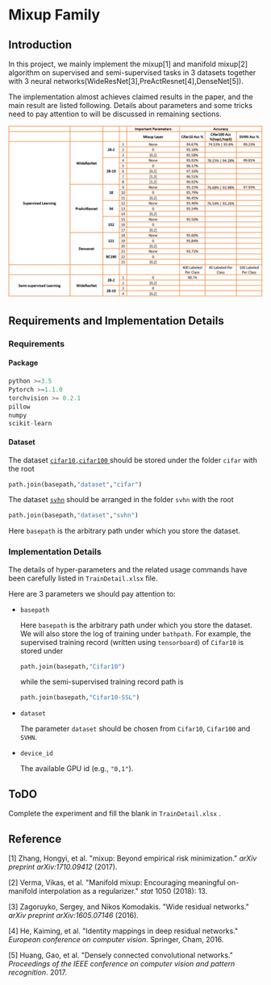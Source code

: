 # Mixup Family
## Introduction

In this project, we mainly implement the mixup[1] and manifold mixup[2] algorithm on supervised and semi-supervised tasks in 3 datasets together with 3 neural networks(WideResNet[3],PreActResnet[4],DenseNet[5]).

The implementation almost achieves claimed results in the paper, and the main result are listed following. Details about parameters and some tricks need to pay attention to will be discussed in remaining sections.

![readme-table1](./readme-table1.png)

## Requirements and Implementation Details

### Requirements

#### Package

```python
python >=3.5
Pytorch >=1.1.0
torchvision >= 0.2.1
pillow 
numpy
scikit-learn
```

#### Dataset

The dataset [`cifar10,cifar100` ](https://www.cs.toronto.edu/~kriz/cifar.html)should be stored under the folder `cifar` with the root

```python
path.join(basepath,"dataset","cifar")
```

The dataset [`svhn`](http://ufldl.stanford.edu/housenumbers/) should be arranged in the folder `svhn` with the root

```python
path.join(basepath,"dataset","svhn")
```

Here `basepath` is the arbitrary path under which you store the dataset.

### Implementation Details

The details of hyper-parameters and the related usage commands have been carefully listed in `TrainDetail.xlsx` file. 

Here are 3 parameters we should pay attention to:

* `basepath`

  Here `basepath` is the arbitrary path under which you store the dataset. We will also store the log of training under `bathpath`. For example, the supervised training record (written using `tensorboard`) of `Cifar10` is stored under

  ```python
  path.join(basepath,"Cifar10") 
  ```

  while the semi-supervised training record path is 

  ```python
  path.join(basepath,"Cifar10-SSL") 
  ```

* `dataset`

  The parameter `dataset` should be chosen from `Cifar10`, `Cifar100` and `SVHN`.

* `device_id`

  The available GPU id (e.g., `"0,1"`).

## ToDO

Complete the experiment and fill the blank in `TrainDetail.xlsx` .

## Reference

[1] Zhang, Hongyi, et al. "mixup: Beyond empirical risk minimization." *arXiv preprint arXiv:1710.09412* (2017).

[2] Verma, Vikas, et al. "Manifold mixup: Encouraging meaningful on-manifold interpolation as a regularizer." *stat* 1050 (2018): 13.

[3] Zagoruyko, Sergey, and Nikos Komodakis. "Wide residual networks." *arXiv preprint arXiv:1605.07146* (2016).

[4] He, Kaiming, et al. "Identity mappings in deep residual networks." *European conference on computer vision*. Springer, Cham, 2016.

[5] Huang, Gao, et al. "Densely connected convolutional networks." *Proceedings of the IEEE conference on computer vision and pattern recognition*. 2017.

